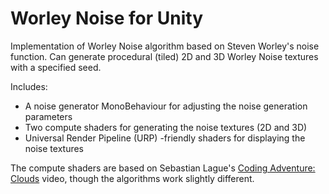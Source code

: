 # Worley Noise for Unity

Implementation of Worley Noise algorithm based on Steven Worley's noise function.
Can generate procedural (tiled) 2D and 3D Worley Noise textures with a specified seed.

Includes:
- A noise generator MonoBehaviour for adjusting the noise generation parameters
- Two compute shaders for generating the noise textures (2D and 3D) 
- Universal Render Pipeline (URP) -friendly shaders for displaying the noise textures

The compute shaders are based on Sebastian Lague's [Coding Adventure: Clouds](https://www.youtube.com/watch?v=4QOcCGI6xOU) video, though the algorithms work slightly different.